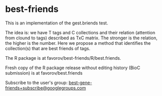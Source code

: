 best-friends
============

This is an implementation of the gest.briends test.

The idea is: we have T tags and C collections and their relation (attention from clound to tags) described as TxC matrix.
The stronger is the relation, the higher is the number. Here we propose a method that identifies the collection(s) that are best friends of tags.

The R package is at favorov/best-friends/R/best.friends.  

Fresh copy of the R package release without editing history (BioC submission) is at 
favorov/best.friends   

Subscribe to the user's group: best-gene-friends+subscribe@googlegroups.com

